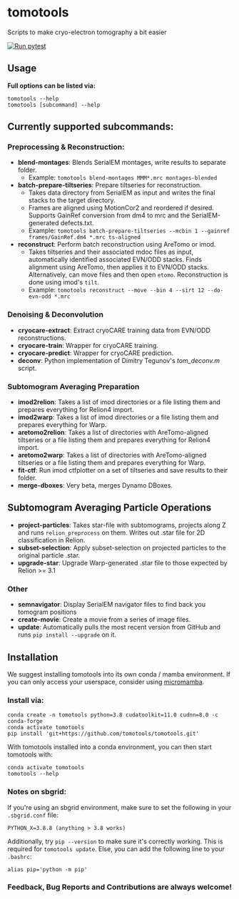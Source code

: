 # tomotools
Scripts to make cryo-electron tomography a bit easier  

[![Run pytest](https://github.com/tomotools/tomotools/actions/workflows/test.yml/badge.svg?branch=main)](https://github.com/tomotools/tomotools/actions/workflows/test.yml)


## Usage

**Full options can be listed via:**
```
tomotools --help
tomotools [subcommand] --help
```

## Currently supported subcommands:

### Preprocessing & Reconstruction:
- **blend-montages**: Blends SerialEM montages, write results to separate folder.
  - Example: ```tomotools blend-montages MMM*.mrc montages-blended```
- **batch-prepare-tiltseries**: Prepare tiltseries for reconstruction.
  - Takes data directory from SerialEM as input and writes the final stacks to the target directory.
  - Frames are aligned using MotionCor2 and reordered if desired. Supports GainRef conversion from dm4 to mrc and the SerialEM-generated defects.txt.
  - Example: ```tomotools batch-prepare-tiltseries --mcbin 1 --gainref frames/GainRef.dm4 *.mrc ts-aligned```
- **reconstruct**: Perform batch reconstruction using AreTomo or imod.
  - Takes tiltseries and their associated mdoc files as input, automatically identified associated EVN/ODD stacks. Finds alignment using AreTomo, then applies it to EVN/ODD stacks. Alternatively, can move files and then open ```etomo```. Reconstruction is done using imod's ```tilt```.
  - Example: ```tomotools reconstruct --move --bin 4 --sirt 12 --do-evn-odd *.mrc```

### Denoising & Deconvolution
- **cryocare-extract**: Extract cryoCARE training data from EVN/ODD reconstructions.
- **cryocare-train**: Wrapper for cryoCARE training.
- **cryocare-predict**: Wrapper for cryoCARE prediction.
- **deconv**: Python implementation of Dimitry Tegunov's _tom_deconv.m_ script.

### Subtomogram Averaging Preparation
- **imod2relion**: Takes a list of imod directories or a file listing them and prepares everything for Relion4 import.
- **imod2warp**: Takes a list of imod directories or a file listing them and prepares everything for Warp.
- **aretomo2relion**: Takes a list of directories with AreTomo-aligned tiltseries or a file listing them and prepares everything for Relion4 import.
- **aretomo2warp**: Takes a list of directories with AreTomo-aligned tiltseries or a file listing them and prepares everything for Warp.
- **fit-ctf**: Run imod ctfplotter on a set of tiltseries and save results to their folder.
- **merge-dboxes**: Very beta, merges Dynamo DBoxes.

## Subtomogram Averaging Particle Operations
- **project-particles**: Takes star-file with subtomograms, projects along Z and runs ```relion_preprocess``` on them. Writes out .star file for 2D classification in Relion.
- **subset-selection**: Apply subset-selection on projected particles to the original particle .star.
- **upgrade-star**: Upgrade Warp-generated .star file to those expected by Relion >= 3.1

### Other
- **semnavigator**: Display SerialEM navigator files to find back you tomogram positions
- **create-movie**: Create a movie from a series of image files.
- **update**: Automatically pulls the most recent version from GitHub and runs ```pip install --upgrade``` on it.

## Installation
We suggest installing tomotools into its own conda / mamba environment. If you can only access your userspace, consider using [micromamba](https://mamba.readthedocs.io/en/latest/installation.html).

### Install via:
```
conda create -n tomotools python=3.8 cudatoolkit=11.0 cudnn=8.0 -c conda-forge
conda activate tomotools
pip install 'git+https://github.com/tomotools/tomotools.git'
```
With tomotools installed into a conda environment, you can then start tomotools with:
```
conda activate tomotools
tomotools --help
```
### Notes on sbgrid:
If you're using an sbgrid environment, make sure to set the following in your ```.sbgrid.conf``` file:

```
PYTHON_X=3.8.8 (anything > 3.8 works)  
```
Additionally, try ```pip --version``` to make sure it's correctly working. This is required for ```tomotools update```. Else, you can add the following line to your ```.bashrc```:

```
alias pip='python -m pip'
```

### Feedback, Bug Reports and Contributions are always welcome!
